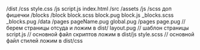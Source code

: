 /dist
    /css
        style.css
    /js
        script.js
    index.html
/src
    /assets
        /js
        /scss
            доп фишечки
    /blocks
        /block
            block.scss
            block.pug
            block.js
        _blocks.scss
        _blocks.pug
    /data
        /pages
            pageName.pug
        global.pug
    /pages
        page.pug // берем страницы отсуда и ложим в dist/
    layout.pug // шаблон страницы
    script.js // основной файл скриптов ложим в dist/js
    style.scss // основной файл стилей ложим в dist/css